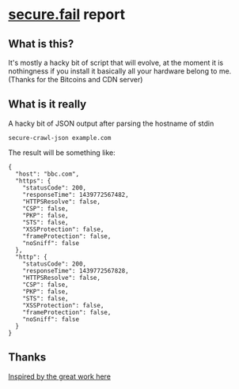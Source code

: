# [secure.fail](https://secure.fail) report

## What is this?

It's mostly a hacky bit of script that will evolve, at the moment it is nothingness if you install it basically all your hardware belong to me. (Thanks for the Bitcoins and CDN server)

## What is it really

A hacky bit of JSON output after parsing the hostname of stdin

```
secure-crawl-json example.com
```

The result will be something like:
```
{
  "host": "bbc.com",
  "https": {
    "statusCode": 200,
    "responseTime": 1439772567482,
    "HTTPSResolve": false,
    "CSP": false,
    "PKP": false,
    "STS": false,
    "XSSProtection": false,
    "frameProtection": false,
    "noSniff": false
  },
  "http": {
    "statusCode": 200,
    "responseTime": 1439772567828,
    "HTTPSResolve": false,
    "CSP": false,
    "PKP": false,
    "STS": false,
    "XSSProtection": false,
    "frameProtection": false,
    "noSniff": false
  }
}
```



## Thanks

[Inspired by the great work here](https://scotthelme.co.uk/how-widely-used-are-security-based-http-response-headers/)
